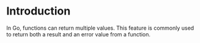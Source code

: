 # Introduction

In Go, functions can return multiple values. This feature is commonly used to return both a result and an error value from a function.

